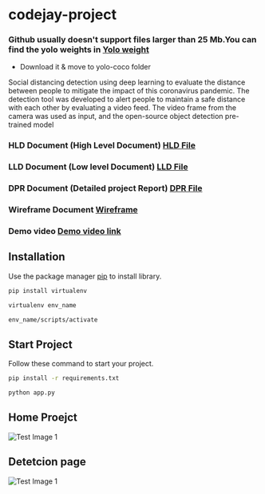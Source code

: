 # codejay-project

### Github usually doesn't support files larger than 25 Mb.You can find the yolo weights in [Yolo weight](https://drive.google.com/file/d/1QrGGrZl-K2z9IH410o9oeGvbKdIDjGIS/view?usp=sharing) 
* Download it & move to yolo-coco folder

Social distancing detection using deep learning to evaluate the distance between
people to mitigate the impact of this coronavirus pandemic. The detection tool
was developed to alert people to maintain a safe distance with each other by
evaluating a video feed. The video frame from the camera was used as input, and
the open-source object detection pre-trained model

### HLD Document (High Level Document) [HLD File](https://drive.google.com/file/d/10gd_V6mi0H4nYhZZ2P9zfwKZnORHKpe5/view?usp=sharing) 
### LLD Document (Low level Document) [LLD File](https://drive.google.com/file/d/1pzsKDnzJJVec8o_ycyIF9bgGvnLaC-Tg/view?usp=sharing) 
### DPR Document (Detailed project Report) [DPR File](https://drive.google.com/file/d/1xIrUNYM1EZKOETDqxAREByV5aVDiQ8bj/view?usp=sharing) 
### Wireframe Document [Wireframe](https://drive.google.com/file/d/1jbGRm7LvAOb2QQ-ZvcsKw7pCnjpE5aJT/view?usp=sharing) 

### Demo video [Demo video link](https://drive.google.com/file/d/1_a3Cw4kAaGv1JTSOFcO0qkUqDIFFj0FZ/view?usp=sharing) 

## Installation

Use the package manager [pip](https://pip.pypa.io/en/stable/) to install library.

```bash
pip install virtualenv
```
```bash
virtualenv env_name
```
```bash
env_name/scripts/activate
```
## Start Project

Follow these command to start your project.

```bash
pip install -r requirements.txt
```
```bash
python app.py
```
## Home Proejct

![Test Image 1](https://github.com/codejay411/House-price-prediction-boston/blob/main/Screenshot%20(118).png)

## Detetcion page

![Test Image 1](https://github.com/codejay411/House-price-prediction-boston/blob/main/Screenshot%20(119).png)

